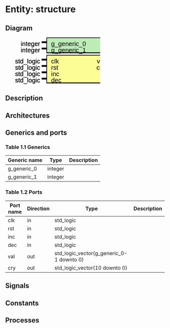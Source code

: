 # Entity: structure
## Diagram
<svg xmlns="http://www.w3.org/2000/svg" version="1.1" xmlns:xlink="http://www.w3.org/1999/xlink" xmlns:svgjs="http://svgjs.com/svgjs"><svg id="SvgjsSvg1002" width="2" height="0" focusable="false" style="overflow:hidden;top:-100%;left:-100%;position:absolute;opacity:0"><polyline id="SvgjsPolyline1003" points="115,0 130,0"></polyline><path id="SvgjsPath1004" d="M0 0 "></path></svg><rect id="SvgjsRect1006" width="200" height="50" fill="black" x="130" y="0"></rect><rect id="SvgjsRect1007" width="196" height="45" fill="#bdecb6" x="132" y="2"></rect><text id="SvgjsText1008" font-family="Helvetica" x="110" y="1.3015624999999993" font-size="20" text-anchor="end" family="Helvetica" size="20" anchor="end" svgjs:data="{&quot;leading&quot;:&quot;1.3&quot;}"><tspan id="SvgjsTspan1009" dy="26" x="110" svgjs:data="{&quot;newLined&quot;:true}">   integer </tspan></text><text id="SvgjsText1010" font-family="Helvetica" x="145" y="1.3015624999999993" font-size="20" text-anchor="start" family="Helvetica" size="20" anchor="start" svgjs:data="{&quot;leading&quot;:&quot;1.3&quot;}"><tspan id="SvgjsTspan1011" dy="26" x="145" svgjs:data="{&quot;newLined&quot;:true}">   g_generic_0 </tspan></text><line id="SvgjsLine1012" x1="115" y1="15" x2="130" y2="15" stroke-linecap="rec" stroke="black" stroke-width="5"></line><text id="SvgjsText1013" font-family="Helvetica" x="110" y="21.3015625" font-size="20" text-anchor="end" family="Helvetica" size="20" anchor="end" svgjs:data="{&quot;leading&quot;:&quot;1.3&quot;}"><tspan id="SvgjsTspan1014" dy="26" x="110" svgjs:data="{&quot;newLined&quot;:true}">   integer </tspan></text><text id="SvgjsText1015" font-family="Helvetica" x="145" y="21.3015625" font-size="20" text-anchor="start" family="Helvetica" size="20" anchor="start" svgjs:data="{&quot;leading&quot;:&quot;1.3&quot;}"><tspan id="SvgjsTspan1016" dy="26" x="145" svgjs:data="{&quot;newLined&quot;:true}">   g_generic_1 </tspan></text><line id="SvgjsLine1017" x1="115" y1="35" x2="130" y2="35" stroke-linecap="rec" stroke="black" stroke-width="5"></line><rect id="SvgjsRect1018" width="200" height="90" fill="black" x="130" y="55"></rect><rect id="SvgjsRect1019" width="196" height="85" fill="#fdfd96" x="132" y="57"></rect><text id="SvgjsText1020" font-family="Helvetica" x="110" y="56.3015625" font-size="20" text-anchor="end" family="Helvetica" size="20" anchor="end" svgjs:data="{&quot;leading&quot;:&quot;1.3&quot;}"><tspan id="SvgjsTspan1021" dy="26" x="110" svgjs:data="{&quot;newLined&quot;:true}">   std_logic </tspan></text><text id="SvgjsText1022" font-family="Helvetica" x="145" y="56.3015625" font-size="20" text-anchor="start" family="Helvetica" size="20" anchor="start" svgjs:data="{&quot;leading&quot;:&quot;1.3&quot;}"><tspan id="SvgjsTspan1023" dy="26" x="145" svgjs:data="{&quot;newLined&quot;:true}">   clk </tspan></text><line id="SvgjsLine1024" x1="115" y1="70" x2="130" y2="70" stroke-linecap="rec" stroke="black" stroke-width="5"></line><text id="SvgjsText1025" font-family="Helvetica" x="110" y="76.3015625" font-size="20" text-anchor="end" family="Helvetica" size="20" anchor="end" svgjs:data="{&quot;leading&quot;:&quot;1.3&quot;}"><tspan id="SvgjsTspan1026" dy="26" x="110" svgjs:data="{&quot;newLined&quot;:true}">   std_logic </tspan></text><text id="SvgjsText1027" font-family="Helvetica" x="145" y="76.3015625" font-size="20" text-anchor="start" family="Helvetica" size="20" anchor="start" svgjs:data="{&quot;leading&quot;:&quot;1.3&quot;}"><tspan id="SvgjsTspan1028" dy="26" x="145" svgjs:data="{&quot;newLined&quot;:true}">   rst </tspan></text><line id="SvgjsLine1029" x1="115" y1="90" x2="130" y2="90" stroke-linecap="rec" stroke="black" stroke-width="5"></line><text id="SvgjsText1030" font-family="Helvetica" x="110" y="96.3015625" font-size="20" text-anchor="end" family="Helvetica" size="20" anchor="end" svgjs:data="{&quot;leading&quot;:&quot;1.3&quot;}"><tspan id="SvgjsTspan1031" dy="26" x="110" svgjs:data="{&quot;newLined&quot;:true}">   std_logic </tspan></text><text id="SvgjsText1032" font-family="Helvetica" x="145" y="96.3015625" font-size="20" text-anchor="start" family="Helvetica" size="20" anchor="start" svgjs:data="{&quot;leading&quot;:&quot;1.3&quot;}"><tspan id="SvgjsTspan1033" dy="26" x="145" svgjs:data="{&quot;newLined&quot;:true}">   inc </tspan></text><line id="SvgjsLine1034" x1="115" y1="110" x2="130" y2="110" stroke-linecap="rec" stroke="black" stroke-width="5"></line><text id="SvgjsText1035" font-family="Helvetica" x="110" y="116.3015625" font-size="20" text-anchor="end" family="Helvetica" size="20" anchor="end" svgjs:data="{&quot;leading&quot;:&quot;1.3&quot;}"><tspan id="SvgjsTspan1036" dy="26" x="110" svgjs:data="{&quot;newLined&quot;:true}">   std_logic </tspan></text><text id="SvgjsText1037" font-family="Helvetica" x="145" y="116.3015625" font-size="20" text-anchor="start" family="Helvetica" size="20" anchor="start" svgjs:data="{&quot;leading&quot;:&quot;1.3&quot;}"><tspan id="SvgjsTspan1038" dy="26" x="145" svgjs:data="{&quot;newLined&quot;:true}">   dec </tspan></text><line id="SvgjsLine1039" x1="115" y1="130" x2="130" y2="130" stroke-linecap="rec" stroke="black" stroke-width="5"></line><text id="SvgjsText1040" font-family="Helvetica" x="350" y="56.3015625" font-size="20" text-anchor="start" family="Helvetica" size="20" anchor="start" svgjs:data="{&quot;leading&quot;:&quot;1.3&quot;}"><tspan id="SvgjsTspan1041" dy="26" x="350" svgjs:data="{&quot;newLined&quot;:true}">   std_logic_vector(g_generic_0-1 downto 0) </tspan></text><text id="SvgjsText1042" font-family="Helvetica" x="315" y="56.3015625" font-size="20" text-anchor="end" family="Helvetica" size="20" anchor="end" svgjs:data="{&quot;leading&quot;:&quot;1.3&quot;}"><tspan id="SvgjsTspan1043" dy="26" x="315" svgjs:data="{&quot;newLined&quot;:true}">   val </tspan></text><line id="SvgjsLine1044" x1="330" y1="70" x2="345" y2="70" stroke-linecap="rec" stroke="black" stroke-width="5"></line><text id="SvgjsText1045" font-family="Helvetica" x="350" y="76.3015625" font-size="20" text-anchor="start" family="Helvetica" size="20" anchor="start" svgjs:data="{&quot;leading&quot;:&quot;1.3&quot;}"><tspan id="SvgjsTspan1046" dy="26" x="350" svgjs:data="{&quot;newLined&quot;:true}">   std_logic_vector(10 downto 0) </tspan></text><text id="SvgjsText1047" font-family="Helvetica" x="315" y="76.3015625" font-size="20" text-anchor="end" family="Helvetica" size="20" anchor="end" svgjs:data="{&quot;leading&quot;:&quot;1.3&quot;}"><tspan id="SvgjsTspan1048" dy="26" x="315" svgjs:data="{&quot;newLined&quot;:true}">   cry </tspan></text><line id="SvgjsLine1049" x1="330" y1="90" x2="345" y2="90" stroke-linecap="rec" stroke="black" stroke-width="5"></line><defs id="SvgjsDefs1001"></defs><svg id="SvgjsSvg1001" width="2" height="0" focusable="false" style="overflow:hidden;top:-100%;left:-100%;position:absolute;opacity:0"><polyline id="SvgjsPolyline1002" points="115,0 130,0"></polyline><path id="SvgjsPath1003" d="M0 0 "></path></svg><rect id="SvgjsRect1005" width="200" height="50" fill="black" x="130" y="0"></rect><rect id="SvgjsRect1006" width="196" height="45" fill="#bdecb6" x="132" y="2"></rect><text id="SvgjsText1007" font-family="Helvetica" x="110" y="1.3015624999999993" font-size="20" text-anchor="end" family="Helvetica" size="20" anchor="end" svgjs:data="{&quot;leading&quot;:&quot;1.3&quot;}"><tspan id="SvgjsTspan1008" dy="26" x="110" svgjs:data="{&quot;newLined&quot;:true}">   integer </tspan></text><text id="SvgjsText1009" font-family="Helvetica" x="145" y="1.3015624999999993" font-size="20" text-anchor="start" family="Helvetica" size="20" anchor="start" svgjs:data="{&quot;leading&quot;:&quot;1.3&quot;}"><tspan id="SvgjsTspan1010" dy="26" x="145" svgjs:data="{&quot;newLined&quot;:true}">   g_generic_0 </tspan></text><line id="SvgjsLine1011" x1="115" y1="15" x2="130" y2="15" stroke-linecap="rec" stroke="black" stroke-width="5"></line><text id="SvgjsText1012" font-family="Helvetica" x="110" y="21.3015625" font-size="20" text-anchor="end" family="Helvetica" size="20" anchor="end" svgjs:data="{&quot;leading&quot;:&quot;1.3&quot;}"><tspan id="SvgjsTspan1013" dy="26" x="110" svgjs:data="{&quot;newLined&quot;:true}">   integer </tspan></text><text id="SvgjsText1014" font-family="Helvetica" x="145" y="21.3015625" font-size="20" text-anchor="start" family="Helvetica" size="20" anchor="start" svgjs:data="{&quot;leading&quot;:&quot;1.3&quot;}"><tspan id="SvgjsTspan1015" dy="26" x="145" svgjs:data="{&quot;newLined&quot;:true}">   g_generic_1 </tspan></text><line id="SvgjsLine1016" x1="115" y1="35" x2="130" y2="35" stroke-linecap="rec" stroke="black" stroke-width="5"></line><rect id="SvgjsRect1017" width="200" height="90" fill="black" x="130" y="55"></rect><rect id="SvgjsRect1018" width="196" height="85" fill="#fdfd96" x="132" y="57"></rect><text id="SvgjsText1019" font-family="Helvetica" x="110" y="56.3015625" font-size="20" text-anchor="end" family="Helvetica" size="20" anchor="end" svgjs:data="{&quot;leading&quot;:&quot;1.3&quot;}"><tspan id="SvgjsTspan1020" dy="26" x="110" svgjs:data="{&quot;newLined&quot;:true}">   std_logic </tspan></text><text id="SvgjsText1021" font-family="Helvetica" x="145" y="56.3015625" font-size="20" text-anchor="start" family="Helvetica" size="20" anchor="start" svgjs:data="{&quot;leading&quot;:&quot;1.3&quot;}"><tspan id="SvgjsTspan1022" dy="26" x="145" svgjs:data="{&quot;newLined&quot;:true}">   clk </tspan></text><line id="SvgjsLine1023" x1="115" y1="70" x2="130" y2="70" stroke-linecap="rec" stroke="black" stroke-width="5"></line><text id="SvgjsText1024" font-family="Helvetica" x="110" y="76.3015625" font-size="20" text-anchor="end" family="Helvetica" size="20" anchor="end" svgjs:data="{&quot;leading&quot;:&quot;1.3&quot;}"><tspan id="SvgjsTspan1025" dy="26" x="110" svgjs:data="{&quot;newLined&quot;:true}">   std_logic </tspan></text><text id="SvgjsText1026" font-family="Helvetica" x="145" y="76.3015625" font-size="20" text-anchor="start" family="Helvetica" size="20" anchor="start" svgjs:data="{&quot;leading&quot;:&quot;1.3&quot;}"><tspan id="SvgjsTspan1027" dy="26" x="145" svgjs:data="{&quot;newLined&quot;:true}">   rst </tspan></text><line id="SvgjsLine1028" x1="115" y1="90" x2="130" y2="90" stroke-linecap="rec" stroke="black" stroke-width="5"></line><text id="SvgjsText1029" font-family="Helvetica" x="110" y="96.3015625" font-size="20" text-anchor="end" family="Helvetica" size="20" anchor="end" svgjs:data="{&quot;leading&quot;:&quot;1.3&quot;}"><tspan id="SvgjsTspan1030" dy="26" x="110" svgjs:data="{&quot;newLined&quot;:true}">   std_logic </tspan></text><text id="SvgjsText1031" font-family="Helvetica" x="145" y="96.3015625" font-size="20" text-anchor="start" family="Helvetica" size="20" anchor="start" svgjs:data="{&quot;leading&quot;:&quot;1.3&quot;}"><tspan id="SvgjsTspan1032" dy="26" x="145" svgjs:data="{&quot;newLined&quot;:true}">   inc </tspan></text><line id="SvgjsLine1033" x1="115" y1="110" x2="130" y2="110" stroke-linecap="rec" stroke="black" stroke-width="5"></line><text id="SvgjsText1034" font-family="Helvetica" x="110" y="116.3015625" font-size="20" text-anchor="end" family="Helvetica" size="20" anchor="end" svgjs:data="{&quot;leading&quot;:&quot;1.3&quot;}"><tspan id="SvgjsTspan1035" dy="26" x="110" svgjs:data="{&quot;newLined&quot;:true}">   std_logic </tspan></text><text id="SvgjsText1036" font-family="Helvetica" x="145" y="116.3015625" font-size="20" text-anchor="start" family="Helvetica" size="20" anchor="start" svgjs:data="{&quot;leading&quot;:&quot;1.3&quot;}"><tspan id="SvgjsTspan1037" dy="26" x="145" svgjs:data="{&quot;newLined&quot;:true}">   dec </tspan></text><line id="SvgjsLine1038" x1="115" y1="130" x2="130" y2="130" stroke-linecap="rec" stroke="black" stroke-width="5"></line><text id="SvgjsText1039" font-family="Helvetica" x="350" y="56.3015625" font-size="20" text-anchor="start" family="Helvetica" size="20" anchor="start" svgjs:data="{&quot;leading&quot;:&quot;1.3&quot;}"><tspan id="SvgjsTspan1040" dy="26" x="350" svgjs:data="{&quot;newLined&quot;:true}">   std_logic_vector(g_generic_0-1 downto 0) </tspan></text><text id="SvgjsText1041" font-family="Helvetica" x="315" y="56.3015625" font-size="20" text-anchor="end" family="Helvetica" size="20" anchor="end" svgjs:data="{&quot;leading&quot;:&quot;1.3&quot;}"><tspan id="SvgjsTspan1042" dy="26" x="315" svgjs:data="{&quot;newLined&quot;:true}">   val </tspan></text><line id="SvgjsLine1043" x1="330" y1="70" x2="345" y2="70" stroke-linecap="rec" stroke="black" stroke-width="5"></line><text id="SvgjsText1044" font-family="Helvetica" x="350" y="76.3015625" font-size="20" text-anchor="start" family="Helvetica" size="20" anchor="start" svgjs:data="{&quot;leading&quot;:&quot;1.3&quot;}"><tspan id="SvgjsTspan1045" dy="26" x="350" svgjs:data="{&quot;newLined&quot;:true}">   std_logic_vector(10 downto 0) </tspan></text><text id="SvgjsText1046" font-family="Helvetica" x="315" y="76.3015625" font-size="20" text-anchor="end" family="Helvetica" size="20" anchor="end" svgjs:data="{&quot;leading&quot;:&quot;1.3&quot;}"><tspan id="SvgjsTspan1047" dy="26" x="315" svgjs:data="{&quot;newLined&quot;:true}">   cry </tspan></text><line id="SvgjsLine1048" x1="330" y1="90" x2="345" y2="90" stroke-linecap="rec" stroke="black" stroke-width="5"></line></svg>
## Description
## Architectures
## Generics and ports
### Table 1.1 Generics
| Generic name | Type    | Description |
| ------------ | ------- | ----------- |
| g_generic_0  | integer |             |
| g_generic_1  | integer |             |
### Table 1.2 Ports
| Port name | Direction | Type                                     | Description |
| --------- | --------- | ---------------------------------------- | ----------- |
| clk       | in        | std_logic                                |             |
| rst       | in        | std_logic                                |             |
| inc       | in        | std_logic                                |             |
| dec       | in        | std_logic                                |             |
| val       | out       | std_logic_vector(g_generic_0-1 downto 0) |             |
| cry       | out       | std_logic_vector(10 downto 0)            |             |
## Signals
## Constants
## Processes
